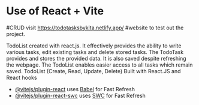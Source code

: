 # Use of React + Vite
#CRUD
visit https://todotasksbykita.netlify.app/
#website to test out the project.

TodoList created with react.js. It effectively provides the ability to write  various tasks, edit existing tasks and delete stored tasks.
The TodoTask provides and stores the  provided data. It is also saved despite refreshing the webpage.
The TodoList enables easier access to all tasks which remain saved.
TodoList (Create, Read, Update, Delete)
Built with React.JS and React hooks
- [@vitejs/plugin-react](https://github.com/vitejs/vite-plugin-react/blob/main/packages/plugin-react/README.md) uses [Babel](https://babeljs.io/) for Fast Refresh
- [@vitejs/plugin-react-swc](https://github.com/vitejs/vite-plugin-react-swc) uses [SWC](https://swc.rs/) for Fast Refresh
